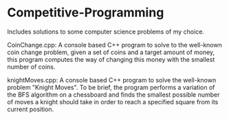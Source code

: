 # Competitive-Programming
Includes solutions to some computer science problems of my choice.

CoinChange.cpp: A console based C++ program to solve to the well-known coin change problem, given a set of coins and a target amount of money, this program computes the way of changing this money with the smallest number of coins.

knightMoves.cpp: A console based C++ program to solve the well-known problem "Knight Moves". To be brief, the program performs a variation of the BFS algorithm on a chessboard and finds the smallest possible number of moves a knight should take in order to reach a specified square from its current position.
